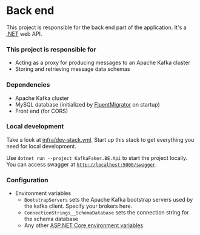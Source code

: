 # Back end

This project is responsible for the back end part of the application. It's a [.NET](https://dotnet.microsoft.com/en-us/) web API.

### This project is responsible for

- Acting as a proxy for producing messages to an Apache Kafka cluster
- Storing and retrieving message data schemas

### Dependencies

- Apache Kafka cluster
- MySQL database (initialized by [FluentMigrator](https://fluentmigrator.github.io/) on startup)
- Front end (for CORS)

### Local development

Take a look at [infra/dev-stack.yml](../infra/dev-stack.yml). Start up this stack to get everything you need for local development.

Use `dotnet run --project KafkaFaker.BE.Api` to start the project locally. You can access swagger at [`http://localhost:5000/swagger`](http://localhost:5000/swagger).

### Configuration

- Environment variables
  - `BootstrapServers` sets the Apache Kafka bootstrap servers used by the kafka client. Specify your brokers here.
  - `ConnectionStrings__SchemaDatabase` sets the connection string for the schema database
  - Any other [ASP.NET Core environment variables](https://docs.microsoft.com/en-us/aspnet/core/fundamentals/host/web-host?view=aspnetcore-6.0#host-configuration-values)
